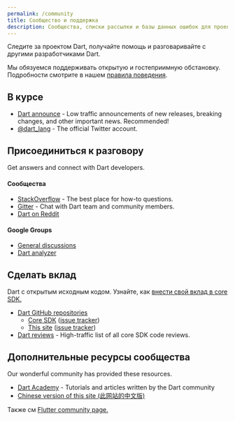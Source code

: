 ```yaml
---
permalink: /community
title: Сообщество и поддержка
description: Сообщества, списки рассылки и базы данных ошибок для проекта Dart.
---
```


Следите за проектом Dart, получайте помощь и разговаривайте с другими разработчиками Dart.

Мы обязуемся поддерживать открытую и гостеприимную обстановку.
Подробности смотрите в нашем [правила поведения](/code-of-conduct).


## В курсе

* [Dart announce]({{site.group}}/d/forum/announce) -
  Low traffic announcements of new releases, breaking changes,
  and other important news. Recommended!
* [@dart_lang](https://twitter.com/dart_lang) -
  The official Twitter account.

## Присоединиться к разговору

Get answers and connect with Dart developers.

#### Сообщества

* [StackOverflow](https://stackoverflow.com/tags/dart) -
  The best place for how-to questions.
* [Gitter](https://gitter.im/dart-lang/home) -
  Chat with Dart team and community members.
* [Dart on Reddit](https://www.reddit.com/r/dartlang)

#### Google Groups

* [General discussions]({{site.group}}/d/forum/misc)
* [Dart analyzer]({{site.group}}/d/forum/analyzer-discuss)

## Сделать вклад

Dart с открытым исходным кодом. Узнайте, как
[внести свой вклад в core SDK.](https://github.com/dart-lang/sdk/blob/master/CONTRIBUTING.md)

* [Dart GitHub repositories](https://github.com/dart-lang/)
  * [Core SDK](https://github.com/dart-lang/sdk/)
    ([issue tracker](https://github.com/dart-lang/sdk/issues/))
  * [This site](https://github.com/dart-lang/site-www/)
    ([issue tracker](https://github.com/dart-lang/site-www/issues/))
* [Dart reviews]({{site.group}}/d/forum/reviews) -
  High-traffic list of all core SDK code reviews.

## Дополнительные ресурсы сообщества

Our wonderful community has provided these resources.

* [Dart Academy](https://dart.academy/) - Tutorials
  and articles written by the Dart community
* [Chinese version of this site (此网站的中文版)](https://www.dartdoc.cn)

Также см [Flutter community page.]({{site.flutter}}/community)

